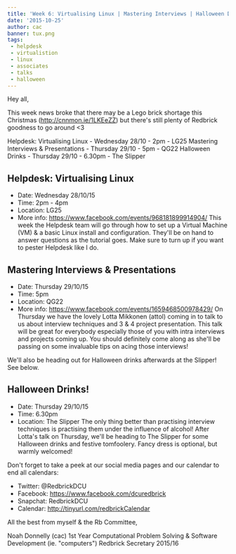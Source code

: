 ```yaml
---
title: 'Week 6: Virtualising Linux | Mastering Interviews | Halloween Drinks'
date: '2015-10-25'
author: cac
banner: tux.png
tags:
 - helpdesk
 - virtualistion
 - linux
 - associates
 - talks
 - halloween
---
```


Hey all,

This week news broke that there may be a Lego brick shortage this
Christmas (http://cnnmon.ie/1LKEeZZ) but there's still plenty of Redbrick
goodness to go around <3

Helpdesk: Virtualising Linux - Wednesday 28/10 - 2pm - LG25
Mastering Interviews & Presentations - Thursday 29/10 - 5pm - QG22
Halloween Drinks - Thursday 29/10 - 6.30pm - The Slipper

 <!-- more -->

## Helpdesk: Virtualising Linux
 - Date: Wednesday 28/10/15
 - Time: 2pm - 4pm
 - Location: LG25
 - More info: https://www.facebook.com/events/968181899914904/
This week the Helpdesk team will go through how to set up a Virtual
Machine (VM) & a basic Linux install and configuration.
They'll be on hand to answer questions as the tutorial goes. Make sure to
turn up if you want to pester Helpdesk like I do.

## Mastering Interviews & Presentations
 - Date: Thursday 29/10/15
 - Time: 5pm
 - Location: QG22
 - More info: https://www.facebook.com/events/1659468500978429/
On Thursday we have the lovely Lotta Mikkonen (attol) coming in to talk to
us about interview techniques and 3 & 4 project presentation. This talk
will be great for everybody especially those of you with intra interviews
and projects coming up. You should definitely come along as she'll be
passing on some invaluable tips on acing those interviews!

We'll also be heading out for Halloween drinks afterwards at the Slipper!
See below.

## Halloween Drinks!
 - Date: Thursday 29/10/15
 - Time: 6.30pm
 - Location: The Slipper
The only thing better than practising interview techniques is practising
them under the influence of alcohol! After Lotta's talk on Thursday, we'll
be heading to The Slipper for some Halloween drinks and festive
tomfoolery. Fancy dress is optional, but warmly welcomed!

Don't forget to take a peek at our social media pages and our calendar to
end all calendars:
- Twitter:  @RedbrickDCU
- Facebook: https://www.facebook.com/dcuredbrick
- Snapchat: RedbrickDCU
- Calendar: http://tinyurl.com/redbrickCalendar


All the best from myself & the Rb Committee,

Noah Donnelly (cac)
1st Year Computational Problem Solving & Software Development (ie.
"computers")
Redbrick Secretary 2015/16
